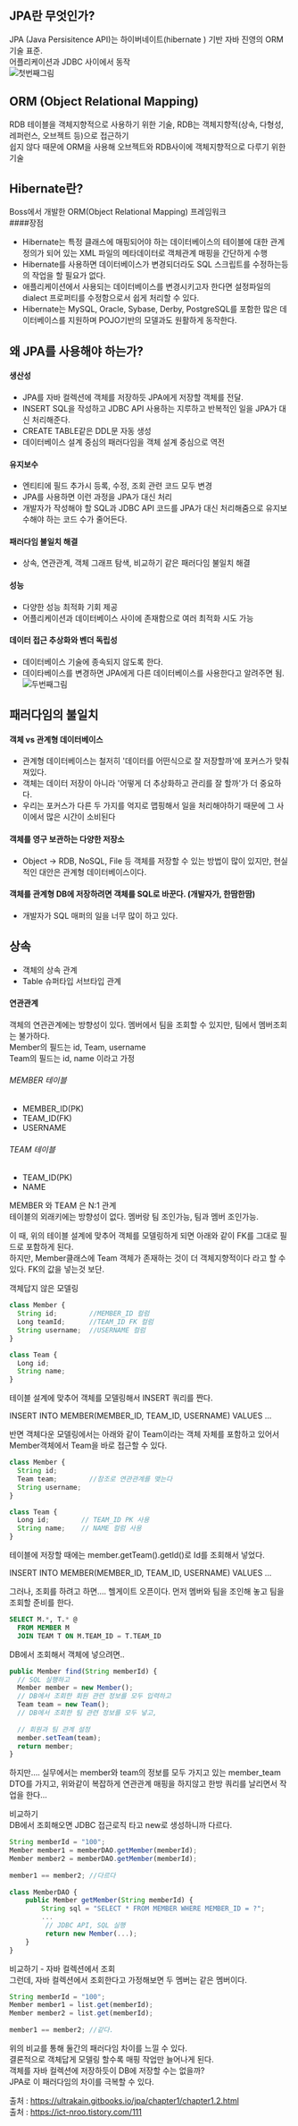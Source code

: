## JPA란 무엇인가?  
JPA (Java Persisitence API)는 하이버네이트(hibernate ) 기반 자바 진영의 ORM 기술 표준.  
어플리케이션과 JDBC 사이에서 동작  
![첫번째그림](READMEIMAGE/image1.png)  
    
## ORM (Object Relational Mapping)  
RDB 테이블을 객체지향적으로 사용하기 위한 기술, RDB는 객체지향적(상속, 다형성, 레퍼런스, 오브젝트 등)으로 접근하기  
쉽지 않다 때문에 ORM을 사용해 오브젝트와 RDB사이에 객체지향적으로 다루기 위한 기술  
   
## Hibernate란?  
Boss에서 개발한 ORM(Object Relational Mapping) 프레임워크  
####장점  
* Hibernate는 특정 클래스에 매핑되어야 하는 데이터베이스의 테이블에 대한 관계 정의가 되어 있는 XML 파일의 메타데이터로 객체관계 매핑을 간단하게 수행
* Hibernate를 사용하면 데이터베이스가 변경되더라도 SQL 스크립트를 수정하는등의 작업을 할 필요가 없다.  
* 애플리케이션에서 사용되는 데이터베이스를 변경시키고자 한다면 설정파일의 dialect 프로퍼티를 수정함으로서 쉽게 처리할 수 있다.  
* Hibernate는 MySQL, Oracle, Sybase, Derby, PostgreSQL를 포함한 많은 데이터베이스를 지원하며 POJO기반의 모델과도 원활하게 동작한다.  
   
   
## 왜 JPA를 사용해야 하는가?  
#### 생산성  
* JPA를 자바 컬렉션에 객체를 저장하듯 JPA에게 저장할 객체를 전달.  
* INSERT SQL을 작성하고 JDBC API 사용하는 지루하고 반복적인 일을 JPA가 대신 처리해준다.  
* CREATE TABLE같은 DDL문 자동 생성  
* 데이터베이스 설계 중심의 패러다임을 객체 설계 중심으로 역전  

#### 유지보수  
* 엔티티에 필드 추가시 등록, 수정, 조회 관련 코드 모두 변경  
* JPA를 사용하면 이런 과정을 JPA가 대신 처리  
* 개발자가 작성해야 할 SQL과 JDBC API 코드를 JPA가 대신 처리해줌으로 유지보수해야 하는 코드 수가 줄어든다.   


#### 패러다임 불일치 해결  
* 상속, 연관관계, 객체 그래프 탐색, 비교하기 같은 패러다임 불일치 해결   
#### 성능  
* 다양한 성능 최적화 기회 제공  
* 어플리케이션과 데이터베이스 사이에 존재함으로 여러 최적화 시도 가능  
#### 데이터 접근 추상화와 벤더 독립성  
* 데이터베이스 기술에 종속되지 않도록 한다.  
* 데이타베이스를 변경하면 JPA에게 다른 데이터베이스를 사용한다고 알려주면 됨.  
![두번째그림](READMEIMAGE/image2.png)  




## 패러다임의 불일치  
#### 객체 vs 관계형 데이터베이스  
* 관계형 데이터베이스는 철저히 '데이터를 어떤식으로 잘 저장할까'에 포커스가 맞춰져있다.  
* 객체는 데이터 저장이 아니라 '어떻게 더 추상화하고 관리를 잘 할까'가 더 중요하다.  
* 우리는 포커스가 다른 두 가지를 억지로 맵핑해서 일을 처리해야하기 때문에 그 사이에서 많은 시간이 소비된다
#### 객체를 영구 보관하는 다양한 저장소  
* Object -> RDB, NoSQL, File 등 객체를 저장할 수 있는 방법이 많이 있지만, 현실적인 대안은 관계형 데이터베이스이다.  
#### 객체를 관계형 DB에 저장하려면 객체를 SQL로 바꾼다. (개발자가, 한땀한땀)  
* 개발자가 SQL 매퍼의 일을 너무 많이 하고 있다.  




## 상속  
* 객체의 상속 관계  
* Table 슈퍼타입 서브타입 관계  
#### 연관관계  
객체의 연관관계에는 방향성이 있다. 멤버에서 팀을 조회할 수 있지만, 팀에서 멤버조회는 불가하다.  
Member의 필드는 id, Team, username  
Team의 필드는 id, name 이라고 가정  
###### MEMBER 테이블  
  * MEMBER_ID(PK)  
  * TEAM_ID(FK)  
  * USERNAME 
    
###### TEAM 테이블  
  * TEAM_ID(PK)  
  * NAME  
    
MEMBER 와 TEAM 은 N:1 관계    
테이블의 외래키에는 방향성이 없다. 멤버랑 팀 조인가능, 팀과 멤버 조인가능.  
   
이 때, 위의 테이블 설계에 맞추어 객체를 모델링하게 되면 아래와 같이 FK를 그대로 필드로 포함하게 된다.   
하지만, Member클래스에 Team 객체가 존재하는 것이 더 객체지향적이다 라고 할 수 있다. FK의 값을 넣는것 보단.  
  
객체답지 않은 모델링  
```javascript
class Member {  
  String id;        //MEMBER_ID 컬럼  
  Long teamId;      //TEAM_ID FK 컬럼  
  String username;  //USERNAME 컬럼  
}  
```
```javascript
class Team {  
  Long id;  
  String name;  
}  
```
테이블 설계에 맞추어 객체를 모델링해서 INSERT 쿼리를 짠다.  
  
INSERT INTO MEMBER(MEMBER_ID, TEAM_ID, USERNAME) VALUES ...  
  
반면 객체다운 모델링에서는 아래와 같이 Team이라는 객체 자체를 포함하고 있어서 Member객체에서 Team을 바로 접근할 수 있다.  
```javascript
class Member {  
  String id;  
  Team team;        //참조로 연관관계를 맺는다  
  String username;  
}  
```
```javascript
class Team {  
  Long id;        // TEAM_ID PK 사용  
  String name;    // NAME 컬럼 사용  
}  
```

테이블에 저장할 때에는 member.getTeam().getId()로 Id를 조회해서 넣었다.  

INSERT INTO MEMBER(MEMBER_ID, TEAM_ID, USERNAME) VALUES ...  

그러나, 조회를 하려고 하면…. 헬게이트 오픈이다. 먼저 멤버와 팀을 조인해 놓고 팀을 조회할 준비를 한다.  
``` SQL
SELECT M.*, T.* @  
  FROM MEMBER M  
  JOIN TEAM T ON M.TEAM_ID = T.TEAM_ID  
```
DB에서 조회해서 객체에 넣으려면..  
```javascript   
public Member find(String memberId) {  
  // SQL 실행하고  
  Member member = new Member();  
  // DB에서 조회한 회원 관련 정보를 모두 입력하고  
  Team team = new Team();  
  // DB에서 조회한 팀 관련 정보를 모두 넣고,  
    
  // 회원과 팀 관계 설정  
  member.setTeam(team);  
  return member;  
}  
```
하지만…. 실무에서는 member와 team의 정보를 모두 가지고 있는 member_team DTO를 가지고, 위와같이 복잡하게 연관관계 매핑을 하지않고 한방 쿼리를 날리면서 작업을 한다...  
  
비교하기  
DB에서 조회해오면 JDBC 접근로직 타고 new로 생성하니까 다르다.  
```javascript
String memberId = "100";  
Member member1 = memberDAO.getMember(memberId);  
Member member2 = memberDAO.getMember(memberId);  
  
member1 == member2; //다르다  
  
class MemberDAO {    
    public Member getMember(String memberId) {  
        String sql = "SELECT * FROM MEMBER WHERE MEMBER_ID = ?";   
        ...    
         // JDBC API, SQL 실행  
         return new Member(...);   
    }   
}  
```
비교하기 - 자바 컬렉션에서 조회  
그런데, 자바 컬렉션에서 조회한다고 가정해보면 두 멤버는 같은 멤버이다.  
```javascript
String memberId = "100";  
Member member1 = list.get(memberId);  
Member member2 = list.get(memberId);  
  
member1 == member2; //같다.  
```
위의 비교를 통해 둘간의 패러다임 차이를 느낄 수 있다.  
결론적으로 객체답게 모델링 할수록 매핑 작업만 늘어나게 된다.  
객체를 자바 컬렉션에 저장하듯이 DB에 저장할 수는 없을까?  
JPA로 이 패러다임의 차이를 극복할 수 있다.


출처 : https://ultrakain.gitbooks.io/jpa/chapter1/chapter1.2.html  
출처 : https://ict-nroo.tistory.com/111  
